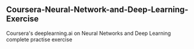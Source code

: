 ## Coursera-Neural-Network-and-Deep-Learning-Exercise
Coursera's deeplearning.ai on Neural Networks and Deep Learning complete practise exercise
